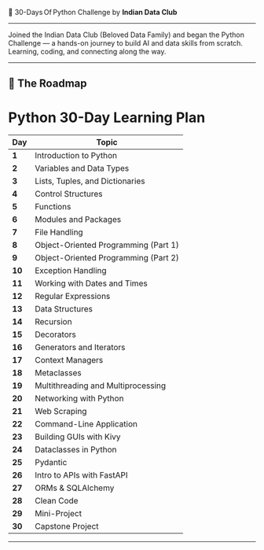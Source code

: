 🎯 30-Days Of Python Challenge by **Indian Data Club**

---

Joined the Indian Data Club (Beloved Data Family) and began the Python Challenge — a hands-on journey to build AI and data skills from scratch. Learning, coding, and connecting along the way.

---

## 📅 The Roadmap

# Python 30-Day Learning Plan

| **Day** | **Topic**                                     |
|---------|-----------------------------------------------|
| **1**   | Introduction to Python                       |
| **2**   | Variables and Data Types                     |
| **3**   | Lists, Tuples, and Dictionaries              |
| **4**   | Control Structures                           |
| **5**   | Functions                                    |
| **6**   | Modules and Packages                         |
| **7**   | File Handling                                |
| **8**   | Object-Oriented Programming (Part 1)         |
| **9**   | Object-Oriented Programming (Part 2)         |
| **10**  | Exception Handling                           |
| **11**  | Working with Dates and Times                 |
| **12**  | Regular Expressions                          |
| **13**  | Data Structures                              |
| **14**  | Recursion                                    |
| **15**  | Decorators                                   |
| **16**  | Generators and Iterators                     |
| **17**  | Context Managers                             |
| **18**  | Metaclasses                                  |
| **19**  | Multithreading and Multiprocessing           |
| **20**  | Networking with Python                       |
| **21**  | Web Scraping                                 |
| **22**  | Command-Line Application                     |
| **23**  | Building GUIs with Kivy                      |
| **24**  | Dataclasses in Python                        |
| **25**  | Pydantic                                     |
| **26**  | Intro to APIs with FastAPI                   |
| **27**  | ORMs & SQLAlchemy                            |
| **28**  | Clean Code                                   |
| **29**  | Mini-Project                                 |
| **30**  | Capstone Project                             |


---

